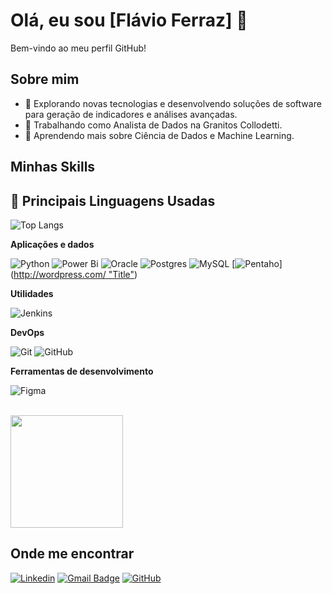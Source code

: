 # Olá, eu sou [Flávio Ferraz] 👋

Bem-vindo ao meu perfil GitHub!

## Sobre mim

- 🤔 Explorando novas tecnologias e desenvolvendo soluções de software para geração de indicadores e análises avançadas.
- 💼 Trabalhando como Analista de Dados na Granitos Collodetti.
- 🌱 Aprendendo mais sobre Ciência de Dados e Machine Learning.

## Minhas Skills

## 🚀 Principais Linguagens Usadas
![Top Langs](https://github-readme-stats.vercel.app/api/top-langs/?username=flavioferraz13&layout=compact&theme=radical)

**Aplicações e dados**

![Python](https://img.shields.io/badge/python-3670A0?style=for-the-badge&logo=python&logoColor=ffdd54)
![Power Bi](https://img.shields.io/badge/power_bi-F2C811?style=for-the-badge&logo=powerbi&logoColor=black)
![Oracle](https://img.shields.io/badge/Oracle-F80000?style=for-the-badge&logo=oracle&logoColor=white)
![Postgres](https://img.shields.io/badge/postgres-%23316192.svg?style=for-the-badge&logo=postgresql&logoColor=white)
![MySQL](https://img.shields.io/badge/-MySQL-333333?style=flat&logo=mysql)
[![Pentaho](/wp-smaller.png)]([http://wordpress.com/ "Title"](https://static.wixstatic.com/media/3ee1d0_beb542cd4bd6455fa3fd2d06a360e716~mv2.png/v1/fill/w_704,h_193,al_c,q_85,usm_0.66_1.00_0.01,enc_auto/3ee1d0_beb542cd4bd6455fa3fd2d06a360e716~mv2.png))


**Utilidades**

![Jenkins](https://img.shields.io/badge/jenkins-%232C5263.svg?style=for-the-badge&logo=jenkins&logoColor=white)

**DevOps**

![Git](https://img.shields.io/badge/-Git-333333?style=flat&logo=git)
![GitHub](https://img.shields.io/badge/-GitHub-333333?style=flat&logo=github)

**Ferramentas de desenvolvimento**

![Figma](https://img.shields.io/badge/-Figma-333333?style=flat&logo=figma&logoColor=007ACC)

<br/>

<a href="https://github.com/iuricode" title="Perfil do Iuri">
  <img height="180em" src="https://github-readme-stats.vercel.app/api?username=iuricode&theme=dracula&show_icons=true" />
</a>

## Onde me encontrar

[![Linkedin](https://img.shields.io/badge/-Linkedin-blue?style=flat-square&logo=Linkedin&logoColor=white&link=https://www.linkedin.com/in/fl%C3%A1vio-ferraz-2648a7149/)](https://www.linkedin.com/in/fl%C3%A1vio-ferraz-2648a7149/)
[![Gmail Badge](https://img.shields.io/badge/-flavio.consultoriabi@gmail.com-006bed?style=flat-square&logo=Gmail&logoColor=white&link=mailto:flavio.consultoriabi@gmail.com)](mailto:flavio.consultoriabi@gmail.com)
[![GitHub](https://img.shields.io/github/followers/iuricode?label=follow&style=social)](https://github.com/flavioferraz13)

<!--
**flavioferraz13/flavioferraz13** is a ✨ _special_ ✨ repository because its `README.md` (this file) appears on your GitHub profile.

Here are some ideas to get you started:

- 🔭 I’m currently working on ...
- 🌱 I’m currently learning ...
- 👯 I’m looking to collaborate on ...
- 🤔 I’m looking for help with ...
- 💬 Ask me about ...
- 📫 How to reach me: ...
- 😄 Pronouns: ...
- ⚡ Fun fact: ...
-->

